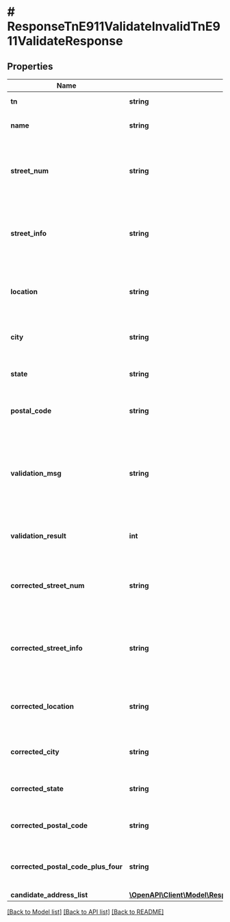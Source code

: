 # # ResponseTnE911ValidateInvalidTnE911ValidateResponse

## Properties

Name | Type | Description | Notes
------------ | ------------- | ------------- | -------------
**tn** | **string** | Telephone Number | [optional]
**name** | **string** | E911 address name | [optional]
**street_num** | **string** | Original E911 address street number (e.g. 100, 550) | [optional]
**street_info** | **string** | Original E911 address street information (e.g. W Adams St) | [optional]
**location** | **string** | Original E911 address additional address infotmation | [optional]
**city** | **string** | Original E911 address city | [optional]
**state** | **string** | Original E911 address state | [optional]
**postal_code** | **string** | Original E911 address zip code | [optional]
**validation_msg** | **string** | Validation Result Message (Valid Address or Corrected to valid address or Invalid Address) | [optional]
**validation_result** | **int** | Validation Result Code (ex: 0, 1, 2) | [optional]
**corrected_street_num** | **string** | Corrected E911 address street number (e.g. 100, 550) | [optional]
**corrected_street_info** | **string** | Corrected E911 address street information (e.g. W Adams St) | [optional]
**corrected_location** | **string** | Corrected E911 address additional address infotmation | [optional]
**corrected_city** | **string** | Corrected E911 address city | [optional]
**corrected_state** | **string** | Corrected E911 address state | [optional]
**corrected_postal_code** | **string** | Corrected E911 address zip code | [optional]
**corrected_postal_code_plus_four** | **string** | Corrected E911 address postal code plus four | [optional]
**candidate_address_list** | [**\OpenAPI\Client\Model\ResponseTnE911ValidateInvalidTnE911ValidateResponseCandidateAddressList[]**](ResponseTnE911ValidateInvalidTnE911ValidateResponseCandidateAddressList.md) |  | [optional]

[[Back to Model list]](../../README.md#models) [[Back to API list]](../../README.md#endpoints) [[Back to README]](../../README.md)
